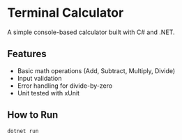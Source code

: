 # Terminal Calculator

A simple console-based calculator built with C# and .NET.

## Features
- Basic math operations (Add, Subtract, Multiply, Divide)
- Input validation
- Error handling for divide-by-zero
- Unit tested with xUnit

## How to Run
```bash
dotnet run
